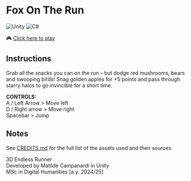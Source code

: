 # Fox On The Run

![Unity](https://img.shields.io/badge/Unity-6000.0.51f1-black?logo=unity)
![C#](https://img.shields.io/badge/C%23-239120?logo=c-sharp&logoColor=white)

🎮 [Click here to play](https://matildecmp.itch.io/fox-on-the-run)

## Instructions

Grab all the snacks you can on the run – but dodge red mushrooms, bears and swooping birds! Snag golden apples for +5 points and pass through starry halos to go invincible for a short time.

<b>CONTROLS:</b> </br>
A / Left Arrow > Move left </br>
D / Right arrow > Move right </br>
Spacebar > Jump

## Notes

See [CREDITS.md](CREDITS.md) for the full list of the assets used and their sources.

3D Endless Runner <br/>
Developed by Matilde Campanardi in Unity <br/>
MSc in Digital Humanities [a.y. 2024/25]
